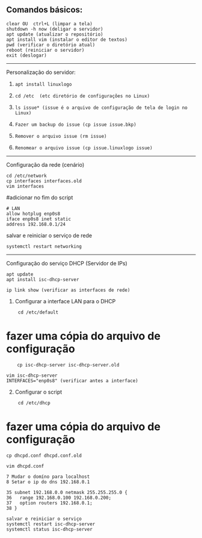 ## Comandos básicos:

    clear OU  ctrl+L (limpar a tela) 
    shutdown -h now (deligar o servidor)
    apt update (atualizar o repositório)
    apt install vim (instalar o editor de textos)
    pwd (verificar o diretório atual)
    reboot (reiniciar o servidor)
    exit (deslogar)

____________________________________________
Personalização do servidor:
1)     apt install linuxlogo
2)     cd /etc  (etc diretório de configurações no Linux)
3)     ls issue* (issue é o arquivo de configuração de tela de login no Linux)
4)     Fazer um backup do issue (cp issue issue.bkp)
5)     Remover o arquivo issue (rm issue)
6)     Renomear o arquivo issue (cp issue.linuxlogo issue) 

____________________________________________
Configuração da rede (cenário)

    cd /etc/network
    cp interfaces interfaces.old
    vim interfaces

#adicionar no fim do script

    # LAN
    allow hotplug enp0s8
    iface enp0s8 inet static
    address 192.168.0.1/24

salvar e reiniciar o serviço de rede

    systemctl restart networking

______________________________________________
Configuração do serviço DHCP (Servidor de IPs)

    apt update
    apt install isc-dhcp-server

    ip link show (verificar as interfaces de rede)

1) Configurar a interface LAN para o DHCP

        cd /etc/default
 # fazer uma cópia do arquivo de configuração
        cp isc-dhcp-server isc-dhcp-server.old

    vim isc-dhcp-server
    INTERFACES="enp0s8" (verificar antes a interface)

2) Configurar o script

        cd /etc/dhcp
# fazer uma cópia do arquivo de configuração
    cp dhcpd.conf dhcpd.conf.old

    vim dhcpd.conf

    7 Mudar o domíno para localhost
    8 Setar o ip do dns 192.168.0.1

    35 subnet 192.168.0.0 netmask 255.255.255.0 {
    36   range 192.168.0.100 192.168.0.200;
    37   option routers 192.168.0.1;
    38 }

    salvar e reiniciar o serviço
    systemctl restart isc-dhcp-server
    systemctl status isc-dhcp-server


